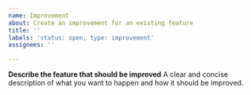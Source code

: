 ```yaml
---
name: Improvement
about: Create an improvement for an existing feature
title: ''
labels: 'status: open, type: improvement'
assignees: ''

---
```


**Describe the feature that should be improved**
A clear and concise description of what you want to happen and how it should be improved.

